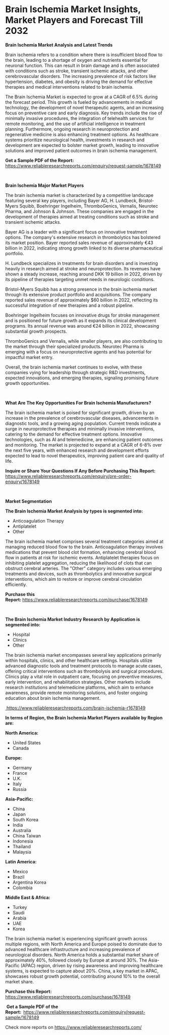<p><h1>Brain Ischemia Market Insights, Market Players and Forecast Till 2032</h1></p><p><strong>Brain Ischemia Market Analysis and Latest Trends</strong></p>
<p><p>Brain ischemia refers to a condition where there is insufficient blood flow to the brain, leading to a shortage of oxygen and nutrients essential for neuronal function. This can result in brain damage and is often associated with conditions such as stroke, transient ischemic attacks, and other cerebrovascular disorders. The increasing prevalence of risk factors like hypertension, diabetes, and obesity is driving the demand for effective therapies and medical interventions related to brain ischemia.</p><p>The Brain Ischemia Market is expected to grow at a CAGR of 6.5% during the forecast period. This growth is fueled by advancements in medical technology, the development of novel therapeutic agents, and an increasing focus on preventive care and early diagnosis. Key trends include the rise of minimally invasive procedures, the integration of telehealth services for remote monitoring, and the use of artificial intelligence in treatment planning. Furthermore, ongoing research in neuroprotection and regenerative medicine is also enhancing treatment options. As healthcare systems prioritize neurological health, investments in research and development are expected to bolster market growth, leading to innovative solutions and improved patient outcomes in brain ischemia management.</p></p>
<p><strong>Get a Sample PDF of the Report:&nbsp;</strong> <a href="https://www.reliableresearchreports.com/enquiry/request-sample/1678149?utm_campaign=2230&utm_medium=2&utm_source=Github&utm_content=ia&utm_term=03032025&utm_id=brain-ischemia">https://www.reliableresearchreports.com/enquiry/request-sample/1678149</a></p>
<p>&nbsp;</p>
<p><strong>Brain Ischemia Major Market Players</strong></p>
<p><p>The brain ischemia market is characterized by a competitive landscape featuring several key players, including Bayer AG, H. Lundbeck, Bristol-Myers Squibb, Boehringer Ingelheim, ThromboGenics, Vernalis, Neurotec Pharma, and Johnson & Johnson. These companies are engaged in the development of therapies aimed at treating conditions such as stroke and transient ischemic attacks.</p><p>Bayer AG is a leader with a significant focus on innovative treatment options. The company's extensive research in thrombolytics has bolstered its market position. Bayer reported sales revenue of approximately €43 billion in 2022, indicating strong growth linked to its diverse pharmaceutical portfolio.</p><p>H. Lundbeck specializes in treatments for brain disorders and is investing heavily in research aimed at stroke and neuroprotection. Its revenues have shown a steady increase, reaching around DKK 19 billion in 2022, driven by its pipeline of therapies targeting unmet needs in neurologic conditions.</p><p>Bristol-Myers Squibb has a strong presence in the brain ischemia market through its extensive product portfolio and acquisitions. The company reported sales revenue of approximately $60 billion in 2022, reflecting its successful integration of new therapies and a robust pipeline.</p><p>Boehringer Ingelheim focuses on innovative drugs for stroke management and is positioned for future growth as it expands its clinical development programs. Its annual revenue was around €24 billion in 2022, showcasing substantial growth prospects.</p><p>ThromboGenics and Vernalis, while smaller players, are also contributing to the market through their specialized products. Neurotec Pharma is emerging with a focus on neuroprotective agents and has potential for impactful market entry.</p><p>Overall, the brain ischemia market continues to evolve, with these companies vying for leadership through strategic R&D investments, expected innovations, and emerging therapies, signaling promising future growth opportunities.</p></p>
<p>&nbsp;</p>
<p><strong>What Are The Key Opportunities For Brain Ischemia Manufacturers?</strong></p>
<p><p>The brain ischemia market is poised for significant growth, driven by an increase in the prevalence of cerebrovascular diseases, advancements in diagnostic tools, and a growing aging population. Current trends indicate a surge in neuroprotective therapies and minimally invasive interventions, catering to the demand for effective treatment options. Innovative technologies, such as AI and telemedicine, are enhancing patient outcomes and monitoring. The market is projected to expand at a CAGR of 6-8% over the next five years, with enhanced research and development efforts expected to lead to novel therapeutics, improving patient care and quality of life.</p></p>
<p><strong>Inquire or Share Your Questions If Any Before Purchasing This Report:</strong> <a href="https://www.reliableresearchreports.com/enquiry/pre-order-enquiry/1678149?utm_campaign=2230&utm_medium=2&utm_source=Github&utm_content=ia&utm_term=03032025&utm_id=brain-ischemia">https://www.reliableresearchreports.com/enquiry/pre-order-enquiry/1678149</a></p>
<p>&nbsp;</p>
<p><strong>Market Segmentation</strong></p>
<p><strong>The Brain Ischemia Market Analysis by types is segmented into:</strong></p>
<p><ul><li>Anticoagulation Therapy</li><li>Antiplatelet</li><li>Other</li></ul></p>
<p><p>The brain ischemia market comprises several treatment categories aimed at managing reduced blood flow to the brain. Anticoagulation therapy involves medications that prevent blood clot formation, enhancing cerebral blood flow in patients at risk for ischemic events. Antiplatelet therapies focus on inhibiting platelet aggregation, reducing the likelihood of clots that can obstruct cerebral arteries. The "Other" category includes various emerging treatments and devices, such as thrombolytics and innovative surgical interventions, which aim to restore or improve cerebral circulation efficiently.</p></p>
<p><strong>Purchase this Report:&nbsp;</strong><a href="https://www.reliableresearchreports.com/purchase/1678149?utm_campaign=2230&utm_medium=2&utm_source=Github&utm_content=ia&utm_term=03032025&utm_id=brain-ischemia">https://www.reliableresearchreports.com/purchase/1678149</a></p>
<p>&nbsp;</p>
<p><strong>The Brain Ischemia Market Industry Research by Application is segmented into:</strong></p>
<p><ul><li>Hospital</li><li>Clinics</li><li>Other</li></ul></p>
<p><p>The brain ischemia market encompasses several key applications primarily within hospitals, clinics, and other healthcare settings. Hospitals utilize advanced diagnostic tools and treatment protocols to manage acute cases, offering critical interventions such as thrombolysis and surgical procedures. Clinics play a vital role in outpatient care, focusing on preventive measures, early intervention, and rehabilitation strategies. Other markets include research institutions and telemedicine platforms, which aim to enhance awareness, provide remote monitoring solutions, and foster ongoing education about brain ischemia management.</p></p>
<p><a href="https://www.reliableresearchreports.com/brain-ischemia-r1678149?utm_campaign=2230&utm_medium=2&utm_source=Github&utm_content=ia&utm_term=03032025&utm_id=brain-ischemia">&nbsp;https://www.reliableresearchreports.com/brain-ischemia-r1678149</a></p>
<p><strong>In terms of Region, the Brain Ischemia Market Players available by Region are:</strong></p>
<p>
    <p> <strong> North America: </strong>
        <ul>
            <li>United States</li>
            <li>Canada</li>
        </ul>
        </p> 
    <p> <strong> Europe: </strong>
        <ul>
            <li>Germany</li>
            <li>France</li>
            <li>U.K.</li>
            <li>Italy</li>
            <li>Russia</li>
        </ul>
        </p> 
    <p> <strong> Asia-Pacific: </strong>
        <ul>
            <li>China</li>
            <li>Japan</li>
            <li>South Korea</li>
            <li>India</li>
            <li>Australia</li>
            <li>China Taiwan</li>
            <li>Indonesia</li>
            <li>Thailand</li>
            <li>Malaysia</li>
        </ul>
        </p> 
    <p> <strong> Latin America: </strong>
        <ul>
            <li>Mexico</li>
            <li>Brazil</li>
            <li>Argentina Korea</li>
            <li>Colombia</li>
        </ul>
        </p> 
    <p> <strong> Middle East & Africa: </strong>
        <ul>
            <li>Turkey</li>
            <li>Saudi</li>
            <li>Arabia</li>
            <li>UAE</li>
            <li>Korea</li>
        </ul>
    </p>
    </p>
<p><p>The brain ischemia market is experiencing significant growth across multiple regions, with North America and Europe poised to dominate due to advanced healthcare infrastructure and increasing prevalence of neurological disorders. North America holds a substantial market share of approximately 40%, followed closely by Europe at around 30%. The Asia-Pacific (APAC) region, driven by rising awareness and improving healthcare systems, is expected to capture about 20%. China, a key market in APAC, showcases robust growth potential, contributing around 10% to the overall market share.</p></p>
<p><strong>Purchase this Report: </strong><a href="https://www.reliableresearchreports.com/purchase/1678149?utm_campaign=2230&utm_medium=2&utm_source=Github&utm_content=ia&utm_term=03032025&utm_id=brain-ischemia">https://www.reliableresearchreports.com/purchase/1678149</a></p>
<p>&nbsp;<strong>Get a Sample PDF of the Report:&nbsp;&nbsp;</strong><a href="https://www.reliableresearchreports.com/enquiry/request-sample/1678149?utm_campaign=2230&utm_medium=2&utm_source=Github&utm_content=ia&utm_term=03032025&utm_id=brain-ischemia">https://www.reliableresearchreports.com/enquiry/request-sample/1678149</a></p>
<p><strong></strong></p>
<p>Check more reports on <a href="https://www.reliableresearchreports.com/?utm_campaign=2230&utm_medium=2&utm_source=Github&utm_content=ia&utm_term=03032025&utm_id=brain-ischemia">https://www.reliableresearchreports.com/</a></p>